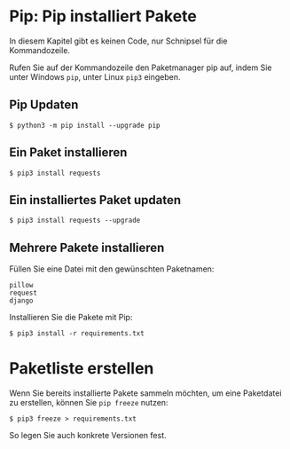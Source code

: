 Pip: Pip installiert Pakete
===========================

In diesem Kapitel gibt es keinen Code, nur Schnipsel für die Kommandozeile.

Rufen Sie auf der Kommandozeile den Paketmanager pip auf, indem Sie unter Windows `pip`, unter Linux `pip3` eingeben.

Pip Updaten
-----------

    $ python3 -m pip install --upgrade pip

Ein Paket installieren
----------------------

    $ pip3 install requests

Ein installiertes Paket updaten
-------------------------------

    $ pip3 install requests --upgrade

Mehrere Pakete installieren
---------------------------

Füllen Sie eine Datei mit den gewünschten Paketnamen:

```
pillow
request
django
```

Installieren Sie die Pakete mit Pip:

    $ pip3 install -r requirements.txt

Paketliste erstellen
====================

Wenn Sie bereits installierte Pakete sammeln möchten, um eine Paketdatei
zu erstellen, können Sie `pip freeze` nutzen:

    $ pip3 freeze > requirements.txt

So legen Sie auch konkrete Versionen fest.